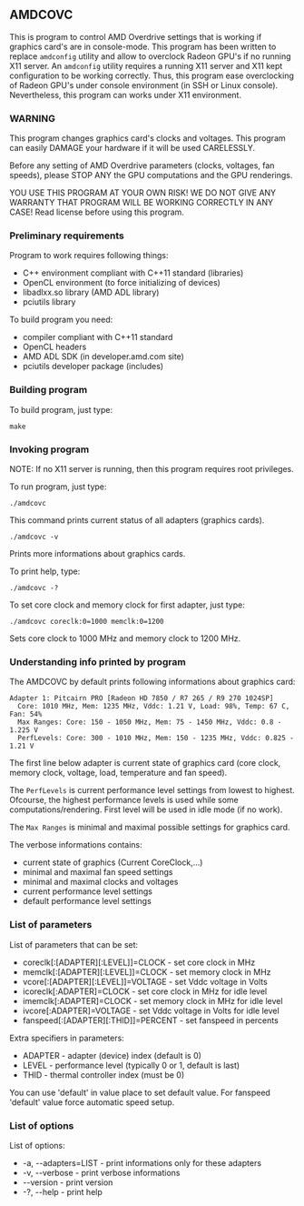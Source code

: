 ## AMDCOVC

This is program to control AMD Overdrive settings that is working if graphics card's
are in console-mode. This program has been written to replace `amdconfig` utility
and allow to overclock Radeon GPU's if no running X11 server. An `amdconfig`
utility requires a running X11 server and X11 kept configuration to be working
correctly. Thus, this program ease overclocking of Radeon GPU's under console environment
(in SSH or Linux console). Nevertheless, this program can works under X11 environment.

### WARNING

This program changes graphics card's clocks and voltages. This program can easily
DAMAGE your hardware if it will be used CARELESSLY.

Before any setting of AMD Overdrive parameters (clocks, voltages, fan speeds),
please STOP ANY the GPU computations and the GPU renderings.

YOU USE THIS PROGRAM AT YOUR OWN RISK! WE DO NOT GIVE ANY WARRANTY THAT PROGRAM
WILL BE WORKING CORRECTLY IN ANY CASE! Read license before using this program.

### Preliminary requirements

Program to work requires following things:

* C++ environment compliant with C++11 standard (libraries)
* OpenCL environment (to force initializing of devices)
* libadlxx.so library (AMD ADL library)
* pciutils library

To build program you need:

* compiler compliant with C++11 standard
* OpenCL headers
* AMD ADL SDK (in developer.amd.com site)
* pciutils developer package (includes)

### Building program

To build program, just type:

```
make
```

### Invoking program

NOTE: If no X11 server is running, then this program requires root privileges.

To run program, just type:

```
./amdcovc
```

This command prints current status of all adapters (graphics cards).

```
./amdcovc -v
```

Prints more informations about graphics cards.

To print help, type:

```
./amdcovc -?
```

To set core clock and memory clock for first adapter, just type:

```
./amdcovc coreclk:0=1000 memclk:0=1200
```

Sets core clock to 1000 MHz and memory clock to 1200 MHz.

### Understanding info printed by program

The AMDCOVC by default prints following informations about graphics card:

```
Adapter 1: Pitcairn PRO [Radeon HD 7850 / R7 265 / R9 270 1024SP]
  Core: 1010 MHz, Mem: 1235 MHz, Vddc: 1.21 V, Load: 98%, Temp: 67 C, Fan: 54%
  Max Ranges: Core: 150 - 1050 MHz, Mem: 75 - 1450 MHz, Vddc: 0.8 - 1.225 V
  PerfLevels: Core: 300 - 1010 MHz, Mem: 150 - 1235 MHz, Vddc: 0.825 - 1.21 V
```

The first line below adapter is current state of graphics card (core clock,
memory clock, voltage, load, temperature and fan speed).

The `PerfLevels` is current performance level settings from lowest to highest.
Ofcourse, the highest performance levels is used while some computations/rendering.
First level will be used in idle mode (if no work).

The `Max Ranges` is minimal and maximal possible settings for graphics card.

The verbose informations contains:

* current state of graphics (Current CoreClock,...)
* minimal and maximal fan speed settings
* minimal and maximal clocks and voltages
* current performance level settings
* default performance level settings

### List of parameters

List of parameters that can be set:

* coreclk[:[ADAPTER][:LEVEL]]=CLOCK - set core clock in MHz
* memclk[:[ADAPTER][:LEVEL]]=CLOCK - set memory clock in MHz
* vcore[:[ADAPTER][:LEVEL]]=VOLTAGE - set Vddc voltage in Volts
* icoreclk[:ADAPTER]=CLOCK - set core clock in MHz for idle level
* imemclk[:ADAPTER]=CLOCK - set memory clock in MHz for idle level
* ivcore[:ADAPTER]=VOLTAGE - set Vddc voltage  in Volts for idle level
* fanspeed[:[ADAPTER][:THID]]=PERCENT -  set fanspeed in percents

Extra specifiers in parameters:

* ADAPTER - adapter (device) index (default is 0)
* LEVEL - performance level (typically 0 or 1, default is last)
* THID - thermal controller index (must be 0)

You can use 'default' in value place to set default value.
For fanspeed 'default' value force automatic speed setup.

### List of options

List of options:

* -a, --adapters=LIST - print informations only for these adapters
* -v, --verbose - print verbose informations
* --version - print version
* -?, --help - print help
